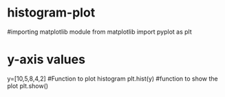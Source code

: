 # histogram-plot
#importing matplotlib module
from matplotlib import pyplot as plt
# y-axis values
y=[10,5,8,4,2]
#Function to plot histogram
plt.hist(y)
#function to show the plot
plt.show()
